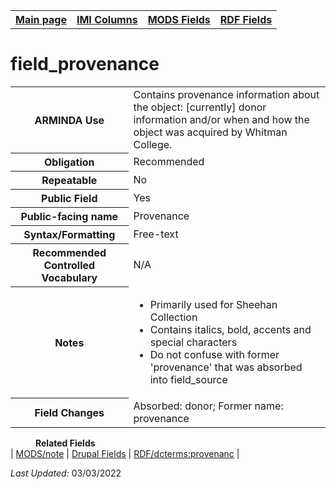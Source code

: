 <!DOCTYPE html>
<html>

<body>
<table style="width:100%">
  <tr>
    <th><a href="index.md">Main page</a></th>
	<th><a href="IMI.md">IMI Columns</a></th>
    <th><a href="MODS.md">MODS Fields</a></th>
    <th><a href="RDF.md">RDF Fields</a></th>
  </tr>
</table>



<h1>field_provenance</h1>
<table>
<tr>
	<th>ARMINDA Use</th>
	<td>Contains provenance information about the object: [currently] donor information and/or when and how the object was acquired by Whitman College.</td>
</tr>
<tr>
	<th>Obligation</th>
	<td>Recommended</td>
</tr>
<tr>
	<th>Repeatable</th>
	<td>No</td>
</tr>
<tr>
	<th>Public Field</th>
	<td>Yes</td>
</tr>
<tr>
	<th>Public-facing name</th>
	<td>Provenance</td>
</tr>
<tr>
	<th>Syntax/Formatting</th>
	<td>Free-text</td>
</tr>
<tr>
	<th>Recommended Controlled Vocabulary</th>
	<td>N/A</td>
</tr>
<tr>
	<th>Notes</th>
	<td>
		<ul>
			<li>Primarily used for Sheehan Collection</li>
			<li>Contains italics, bold, accents and special characters</li>
			<li>Do not confuse with former 'provenance' that was absorbed into field_source</li>
		</ul>
	</td>
</tr>
<tr>
	<th>Field Changes</th>
	<td>Absorbed: donor; Former name: provenance</td>
</tr>
</table>
<dl>
	<dd><b>Related Fields</b></dd>
		| <a href="mods.note.md">MODS/note</a> | 
		<a href="DrupalFields.md#Provenance">Drupal Fields</a> | 
		<a href="rdf.dcterms.provenance.md">RDF/dcterms:provenanc</a> | 
</dl>
<p><i>Last Updated: </i>03/03/2022</p>
</body>
</html
